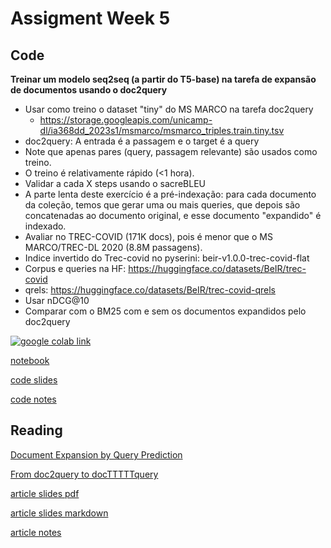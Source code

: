 # Assigment Week 5

## Code

**Treinar um modelo seq2seq (a partir do T5-base) na tarefa de expansão de documentos usando o doc2query**

- Usar como treino o dataset "tiny" do MS MARCO na tarefa doc2query
  - https://storage.googleapis.com/unicamp-dl/ia368dd_2023s1/msmarco/msmarco_triples.train.tiny.tsv
- doc2query: A entrada é a passagem e o target é a query
- Note que apenas pares (query, passagem relevante) são usados como treino.
- O treino é relativamente rápido (<1 hora).
- Validar a cada X steps usando o sacreBLEU
- A parte lenta deste exercício é a pré-indexação: para cada documento da coleção, temos que gerar uma ou mais queries, que depois são concatenadas ao documento original, e esse documento "expandido" é indexado.
- Avaliar no TREC-COVID (171K docs), pois é menor que o MS MARCO/TREC-DL 2020 (8.8M passagens). 
- Indice invertido do Trec-covid no pyserini: beir-v1.0.0-trec-covid-flat
- Corpus e queries na HF: https://huggingface.co/datasets/BeIR/trec-covid
- qrels: https://huggingface.co/datasets/BeIR/trec-covid-qrels
- Usar nDCG@10
- Comparar com o BM25 com e sem os documentos expandidos pelo doc2query


[![google colab link](https://colab.research.google.com/assets/colab-badge.svg)](https://colab.research.google.com/github/tcvieira/IA368-DD-012023/blob/main/assingments/05/notebook.ipynb)

[notebook](notebook.ipynb)

[code slides](code-slides.pdf)

[code notes](code-notes.pdf)

## Reading

[Document Expansion by Query Prediction](https://arxiv.org/pdf/1904.08375.pdf)

[From doc2query to docTTTTTquery](https://www.researchgate.net/profile/Rodrigo-Nogueira-19/publication/360890853_From_doc2query_to_docTTTTTquery/links/6290b0e98d19206823dfcc55/From-doc2query-to-docTTTTTquery.pdf)

[article slides pdf](article-slides.pdf)

[article slides markdown](article-slides.md)

[article notes](article-notes.md)

